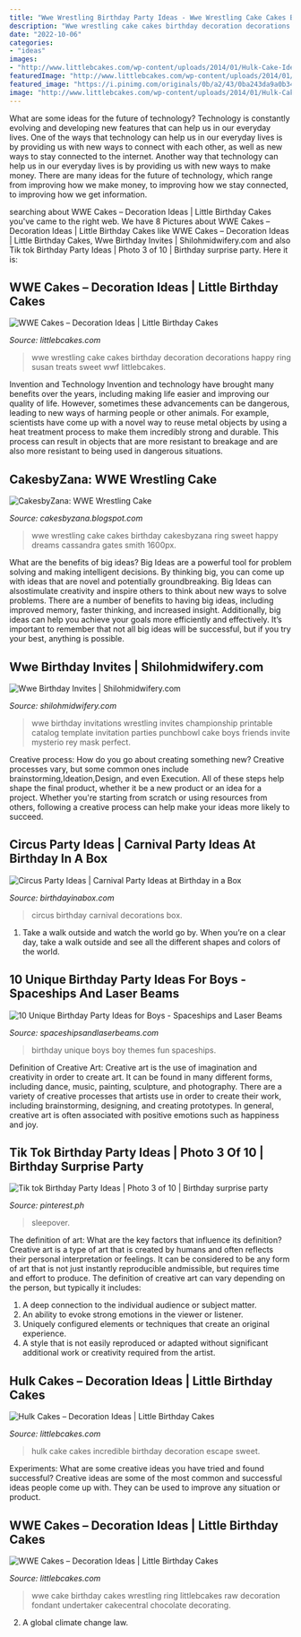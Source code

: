 ```yaml
---
title: "Wwe Wrestling Birthday Party Ideas - Wwe Wrestling Cake Cakes Birthday Cakesbyzana Ring Sweet Happy Dreams Cassandra Gates Smith 1600px"
description: "Wwe wrestling cake cakes birthday decoration decorations happy ring susan treats sweet wwf littlebcakes"
date: "2022-10-06"
categories:
- "ideas"
images:
- "http://www.littlebcakes.com/wp-content/uploads/2014/01/Hulk-Cake-Ideas.jpg"
featuredImage: "http://www.littlebcakes.com/wp-content/uploads/2014/01/Hulk-Cake-Ideas.jpg"
featured_image: "https://i.pinimg.com/originals/0b/a2/43/0ba243da9a0b34a6701be3e03c8bfb49.png"
image: "http://www.littlebcakes.com/wp-content/uploads/2014/01/Hulk-Cake-Ideas.jpg"
---
```



What are some ideas for the future of technology?
Technology is constantly evolving and developing new features that can help us in our everyday lives. One of the ways that technology can help us in our everyday lives is by providing us with new ways to connect with each other, as well as new ways to stay connected to the internet. Another way that technology can help us in our everyday lives is by providing us with new ways to make money. There are many ideas for the future of technology, which range from improving how we make money, to improving how we stay connected, to improving how we get information.

	

		
searching about WWE Cakes – Decoration Ideas | Little Birthday Cakes you've came to the right web. We have 8 Pictures about WWE Cakes – Decoration Ideas | Little Birthday Cakes like WWE Cakes – Decoration Ideas | Little Birthday Cakes, Wwe Birthday Invites | Shilohmidwifery.com and also Tik tok Birthday Party Ideas | Photo 3 of 10 | Birthday surprise party. Here it is:
		
    
## WWE Cakes – Decoration Ideas | Little Birthday Cakes

<img loading=lazy src="http://www.littlebcakes.com/wp-content/uploads/2014/01/WWE-Cake-Decorations.jpg" onerror="this.onerror=null;this.src='https://tse4.mm.bing.net/th?id=OIP.zQlwiWM_2IVZpkOuipdfyAHaFj&amp;pid=15.1';" alt="WWE Cakes – Decoration Ideas | Little Birthday Cakes">

_Source: littlebcakes.com_

>wwe wrestling cake cakes birthday decoration decorations happy ring susan treats sweet wwf littlebcakes. 

	

Invention and Technology
Invention and technology have brought many benefits over the years, including making life easier and improving our quality of life. However, sometimes these advancements can be dangerous, leading to new ways of harming people or other animals. For example, scientists have come up with a novel way to reuse metal objects by using a heat treatment process to make them incredibly strong and durable. This process can result in objects that are more resistant to breakage and are also more resistant to being used in dangerous situations.

    
## CakesbyZana: WWE Wrestling Cake

<img loading=lazy src="https://3.bp.blogspot.com/-zIIKAvc7hLw/TjmWvgmQzHI/AAAAAAAAAtg/ss4UrRDNBik/s1600/WWE+Wrestling+Ring+Cake.jpg" onerror="this.onerror=null;this.src='https://tse4.mm.bing.net/th?id=OIP.GHTtEnHQIavwlTcmd-UOUAHaFj&amp;pid=15.1';" alt="CakesbyZana: WWE Wrestling Cake">

_Source: cakesbyzana.blogspot.com_

>wwe wrestling cake cakes birthday cakesbyzana ring sweet happy dreams cassandra gates smith 1600px. 

	

What are the benefits of big ideas?
Big Ideas are a powerful tool for problem solving and making intelligent decisions. By thinking big, you can come up with ideas that are novel and potentially groundbreaking. Big Ideas can alsostimulate creativity and inspire others to think about new ways to solve problems.
There are a number of benefits to having big ideas, including improved memory, faster thinking, and increased insight. Additionally, big ideas can help you achieve your goals more efficiently and effectively. It’s important to remember that not all big ideas will be successful, but if you try your best, anything is possible.

    
## Wwe Birthday Invites | Shilohmidwifery.com

<img loading=lazy src="https://i.pinimg.com/originals/0b/a2/43/0ba243da9a0b34a6701be3e03c8bfb49.png" onerror="this.onerror=null;this.src='https://tse3.mm.bing.net/th?id=OIP.qr6SZkHb2qmcCwlOR2uLhgHaHa&amp;pid=15.1';" alt="Wwe Birthday Invites | Shilohmidwifery.com">

_Source: shilohmidwifery.com_

>wwe birthday invitations wrestling invites championship printable catalog template invitation parties punchbowl cake boys friends invite mysterio rey mask perfect. 

	

Creative process: How do you go about creating something new?
Creative processes vary, but some common ones include brainstorming,Ideation,Design, and even Execution. All of these steps help shape the final product, whether it be a new product or an idea for a project. Whether you're starting from scratch or using resources from others, following a creative process can help make your ideas more likely to succeed.

    
## Circus Party Ideas | Carnival Party Ideas At Birthday In A Box

<img loading=lazy src="https://birthdayinabox-weblinc.netdna-ssl.com/media/W1siZiIsIjIwMTcvMTAvMjMvMTcvMjYvMzQvNTIwL0JJQl9DaXJjdXNBMS5qcGciXSxbInAiLCJvcHRpbSJdXQ/BIB_CircusA1.jpg?sha=7a2a3751d1975a2e" onerror="this.onerror=null;this.src='https://tse1.mm.bing.net/th?id=OIP.8QfjCDXLqANyUHaEQtxPTAHaDl&amp;pid=15.1';" alt="Circus Party Ideas | Carnival Party Ideas at Birthday in a Box">

_Source: birthdayinabox.com_

>circus birthday carnival decorations box. 

	

1) Take a walk outside and watch the world go by. When you’re on a clear day, take a walk outside and see all the different shapes and colors of the world.

    
## 10 Unique Birthday Party Ideas For Boys - Spaceships And Laser Beams

<img loading=lazy src="https://spaceshipsandlaserbeams.com/wp-content/uploads/2015/09/unique-birthday-party-ideas-for-boys-fun.jpg.jpg" onerror="this.onerror=null;this.src='https://tse2.mm.bing.net/th?id=OIP.y8iO0fvm-BlWaq7WHoPNJQHaLH&amp;pid=15.1';" alt="10 Unique Birthday Party Ideas for Boys - Spaceships and Laser Beams">

_Source: spaceshipsandlaserbeams.com_

>birthday unique boys boy themes fun spaceships. 

	

Definition of Creative Art:
Creative art is the use of imagination and creativity in order to create art. It can be found in many different forms, including dance, music, painting, sculpture, and photography. There are a variety of creative processes that artists use in order to create their work, including brainstorming, designing, and creating prototypes. In general, creative art is often associated with positive emotions such as happiness and joy.

    
## Tik Tok Birthday Party Ideas | Photo 3 Of 10 | Birthday Surprise Party

<img loading=lazy src="https://i.pinimg.com/736x/d8/e3/e9/d8e3e9e17ba9532bb6d06bc6f4c0b7df.jpg" onerror="this.onerror=null;this.src='https://tse3.mm.bing.net/th?id=OIP.ekd1C2eI0t5uSFVICUpSqwHaJ3&amp;pid=15.1';" alt="Tik tok Birthday Party Ideas | Photo 3 of 10 | Birthday surprise party">

_Source: pinterest.ph_

>sleepover. 

	

The definition of art: What are the key factors that influence its definition?
Creative art is a type of art that is created by humans and often reflects their personal interpretation or feelings. It can be considered to be any form of art that is not just instantly reproducible andmissible, but requires time and effort to produce. The definition of creative art can vary depending on the person, but typically it includes:
1. A deep connection to the individual audience or subject matter.
2. An ability to evoke strong emotions in the viewer or listener.
3. Uniquely configured elements or techniques that create an original experience.
4. A style that is not easily reproduced or adapted without significant additional work or creativity required from the artist.

    
## Hulk Cakes – Decoration Ideas | Little Birthday Cakes

<img loading=lazy src="http://www.littlebcakes.com/wp-content/uploads/2014/01/Hulk-Cake-Ideas.jpg" onerror="this.onerror=null;this.src='https://tse3.mm.bing.net/th?id=OIP.YRLp4xFvRdmur3qUP99u5QHaJ4&amp;pid=15.1';" alt="Hulk Cakes – Decoration Ideas | Little Birthday Cakes">

_Source: littlebcakes.com_

>hulk cake cakes incredible birthday decoration escape sweet. 

	

Experiments: What are some creative ideas you have tried and found successful?
Creative ideas are some of the most common and successful ideas people come up with. They can be used to improve any situation or product.

    
## WWE Cakes – Decoration Ideas | Little Birthday Cakes

<img loading=lazy src="https://www.littlebcakes.com/wp-content/uploads/2014/01/WWE-Cakes.jpeg" onerror="this.onerror=null;this.src='https://tse4.mm.bing.net/th?id=OIP.fmzJFmqF4w4QV-3evg5pdAHaH6&amp;pid=15.1';" alt="WWE Cakes – Decoration Ideas | Little Birthday Cakes">

_Source: littlebcakes.com_

>wwe cake birthday cakes wrestling ring littlebcakes raw decoration fondant undertaker cakecentral chocolate decorating. 

	

2. A global climate change law.

